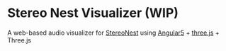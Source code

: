 # Stereo Nest Visualizer (WIP)
A web-based audio visualizer for [StereoNest](https://www.stereonest.com/) using [Angular5](https://angular.io) + [three.js](https://github.com/mrdoob/three.js) + Three.js   

